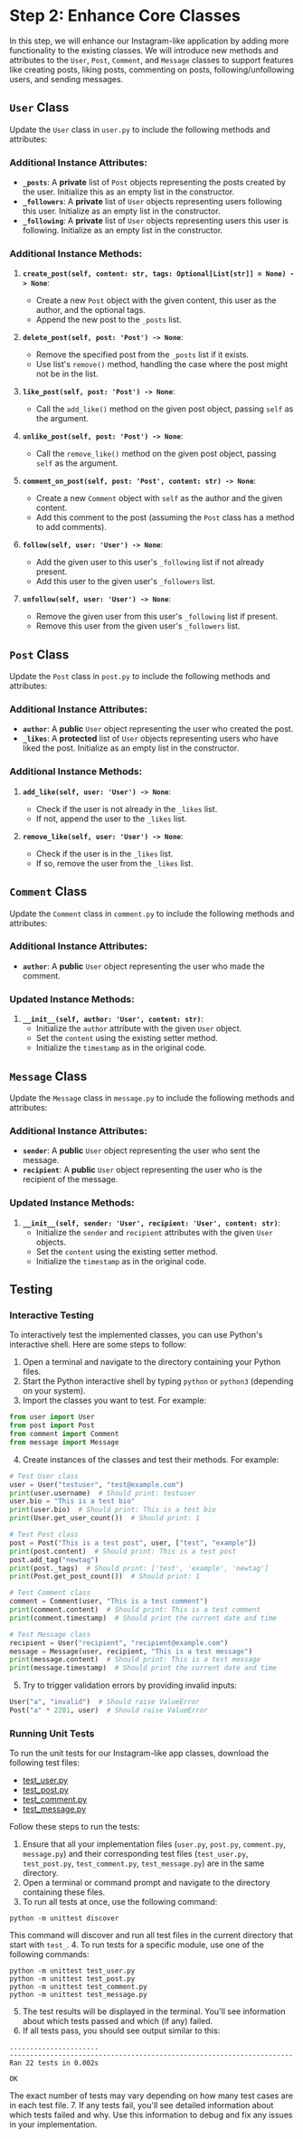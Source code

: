 # Step 2: Enhance Core Classes

In this step, we will enhance our Instagram-like application by adding more functionality to the existing classes. We will introduce new methods and attributes to the `User`, `Post`, `Comment`, and `Message` classes to support features like creating posts, liking posts, commenting on posts, following/unfollowing users, and sending messages.

## `User` Class

Update the `User` class in `user.py` to include the following methods and attributes:

### Additional Instance Attributes:

- **`_posts`**: A **private** list of `Post` objects representing the posts created by the user. Initialize this as an empty list in the constructor.
- **`_followers`**: A **private** list of `User` objects representing users following this user. Initialize as an empty list in the constructor.
- **`_following`**: A **private** list of `User` objects representing users this user is following. Initialize as an empty list in the constructor.

### Additional Instance Methods:

1. **`create_post(self, content: str, tags: Optional[List[str]] = None) -> None`**: 
   - Create a new `Post` object with the given content, this user as the author, and the optional tags.
   - Append the new post to the `_posts` list.

2. **`delete_post(self, post: 'Post') -> None`**: 
   - Remove the specified post from the `_posts` list if it exists.
   - Use list's `remove()` method, handling the case where the post might not be in the list.

3. **`like_post(self, post: 'Post') -> None`**: 
   - Call the `add_like()` method on the given post object, passing `self` as the argument.

4. **`unlike_post(self, post: 'Post') -> None`**: 
   - Call the `remove_like()` method on the given post object, passing `self` as the argument.

5. **`comment_on_post(self, post: 'Post', content: str) -> None`**: 
   - Create a new `Comment` object with `self` as the author and the given content.
   - Add this comment to the post (assuming the `Post` class has a method to add comments).

6. **`follow(self, user: 'User') -> None`**: 
   - Add the given user to this user's `_following` list if not already present.
   - Add this user to the given user's `_followers` list.

7. **`unfollow(self, user: 'User') -> None`**: 
   - Remove the given user from this user's `_following` list if present.
   - Remove this user from the given user's `_followers` list.

## `Post` Class

Update the `Post` class in `post.py` to include the following methods and attributes:

### Additional Instance Attributes:

- **`author`**: A **public** `User` object representing the user who created the post.
- **`_likes`**: A **protected** list of `User` objects representing users who have liked the post. Initialize as an empty list in the constructor.

### Additional Instance Methods:

1. **`add_like(self, user: 'User') -> None`**: 
   - Check if the user is not already in the `_likes` list.
   - If not, append the user to the `_likes` list.

2. **`remove_like(self, user: 'User') -> None`**: 
   - Check if the user is in the `_likes` list.
   - If so, remove the user from the `_likes` list.

## `Comment` Class

Update the `Comment` class in `comment.py` to include the following methods and attributes:

### Additional Instance Attributes:

- **`author`**: A **public** `User` object representing the user who made the comment.

### Updated Instance Methods:

1. **`__init__(self, author: 'User', content: str)`**: 
   - Initialize the `author` attribute with the given `User` object.
   - Set the `content` using the existing setter method.
   - Initialize the `timestamp` as in the original code.

## `Message` Class

Update the `Message` class in `message.py` to include the following methods and attributes:

### Additional Instance Attributes:

- **`sender`**: A **public** `User` object representing the user who sent the message.
- **`recipient`**: A **public** `User` object representing the user who is the recipient of the message.

### Updated Instance Methods:

1. **`__init__(self, sender: 'User', recipient: 'User', content: str)`**: 
   - Initialize the `sender` and `recipient` attributes with the given `User` objects.
   - Set the `content` using the existing setter method.
   - Initialize the `timestamp` as in the original code.

## Testing

### Interactive Testing

To interactively test the implemented classes, you can use Python's interactive shell. Here are some steps to follow:

1. Open a terminal and navigate to the directory containing your Python files.
2. Start the Python interactive shell by typing `python` or `python3` (depending on your system).
3. Import the classes you want to test. For example:
```python
from user import User
from post import Post
from comment import Comment
from message import Message
```
4. Create instances of the classes and test their methods. For example:
```python
# Test User class
user = User("testuser", "test@example.com")
print(user.username)  # Should print: testuser
user.bio = "This is a test bio"
print(user.bio)  # Should print: This is a test bio
print(User.get_user_count())  # Should print: 1

# Test Post class
post = Post("This is a test post", user, ["test", "example"])
print(post.content)  # Should print: This is a test post
post.add_tag("newtag")
print(post._tags)  # Should print: ['test', 'example', 'newtag']
print(Post.get_post_count())  # Should print: 1

# Test Comment class
comment = Comment(user, "This is a test comment")
print(comment.content)  # Should print: This is a test comment
print(comment.timestamp)  # Should print the current date and time

# Test Message class
recipient = User("recipient", "recipient@example.com")
message = Message(user, recipient, "This is a test message")
print(message.content)  # Should print: This is a test message
print(message.timestamp)  # Should print the current date and time
```
5. Try to trigger validation errors by providing invalid inputs:
```python
User("a", "invalid")  # Should raise ValueError
Post("a" * 2201, user)  # Should raise ValueError
```

### Running Unit Tests

To run the unit tests for our Instagram-like app classes, download the following test files:

- [test_user.py](./test_user.py)
- [test_post.py](./test_post.py)
- [test_comment.py](./test_comment.py)
- [test_message.py](./test_message.py)

Follow these steps to run the tests:

1. Ensure that all your implementation files (`user.py`, `post.py`, `comment.py`, `message.py`) and their corresponding test files (`test_user.py`, `test_post.py`, `test_comment.py`, `test_message.py`) are in the same directory.
2. Open a terminal or command prompt and navigate to the directory containing these files.
3. To run all tests at once, use the following command:
```
python -m unittest discover
```
This command will discover and run all test files in the current directory that start with `test_`.
4. To run tests for a specific module, use one of the following commands:
```
python -m unittest test_user.py
python -m unittest test_post.py
python -m unittest test_comment.py
python -m unittest test_message.py
```
5. The test results will be displayed in the terminal. You'll see information about which tests passed and which (if any) failed.
6. If all tests pass, you should see output similar to this:
```
......................
----------------------------------------------------------------------
Ran 22 tests in 0.002s

OK
```
The exact number of tests may vary depending on how many test cases are in each test file.
7. If any tests fail, you'll see detailed information about which tests failed and why. Use this information to debug and fix any issues in your implementation.